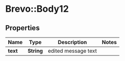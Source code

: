 # Brevo::Body12

## Properties
Name | Type | Description | Notes
------------ | ------------- | ------------- | -------------
**text** | **String** | edited message text | 



